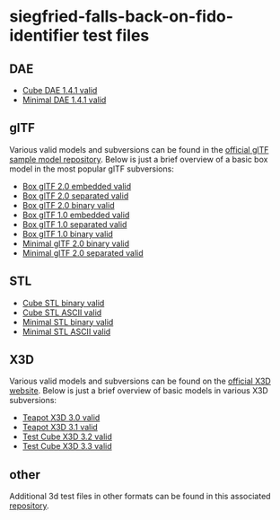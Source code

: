 # siegfried-falls-back-on-fido-identifier test files

## DAE

- [Cube DAE 1.4.1 valid](https://github.com/JoergHeseler/3d-sample-files-for-digital-preservation-testing/blob/main/dae/cube-dae-1.4.1-valid.dae)
- [Minimal DAE 1.4.1 valid](https://github.com/JoergHeseler/3d-sample-files-for-digital-preservation-testing/blob/main/dae/minimal-dae-1.4.1-valid.dae)

## glTF

Various valid models and subversions can be found in the [official glTF sample model repository](https://github.com/KhronosGroup/glTF-Sample-Models/tree/main/).
Below is just a brief overview of a basic box model in the most popular glTF subversions:

- [Box glTF 2.0 embedded valid](https://github.com/KhronosGroup/glTF-Sample-Models/tree/main/2.0/Box/glTF-Embedded)
- [Box glTF 2.0 separated valid](https://github.com/KhronosGroup/glTF-Sample-Models/tree/main/2.0/Box/glTF)
- [Box glTF 2.0 binary valid](https://github.com/KhronosGroup/glTF-Sample-Models/tree/main/2.0/Box/glTF-Binary)
- [Box glTF 1.0 embedded valid](https://github.com/KhronosGroup/glTF-Sample-Models/tree/main/1.0/Box/glTF-Embedded)
- [Box glTF 1.0 separated valid](https://github.com/KhronosGroup/glTF-Sample-Models/tree/main/1.0/Box/glTF-MaterialsCommon)
- [Box glTF 1.0 binary valid](https://github.com/KhronosGroup/glTF-Sample-Models/tree/main/1.0/Box/glTF-Binary)
- [Minimal glTF 2.0 binary valid](https://github.com/JoergHeseler/3d-sample-files-for-digital-preservation-testing/blob/main/gltf/minimal-gltf-2.0-binary-valid.glb)
- [Minimal glTF 2.0 separated valid](https://github.com/JoergHeseler/3d-sample-files-for-digital-preservation-testing/blob/main/gltf/minimal-gltf-2.0-separated-valid.gltf)

## STL

- [Cube STL binary valid](https://github.com/JoergHeseler/3d-sample-files-for-digital-preservation-testing/blob/main/stl/cube-stl-binary-valid.stl)
- [Cube STL ASCII valid](https://github.com/JoergHeseler/3d-sample-files-for-digital-preservation-testing/blob/main/stl/cube-stl-ascii-valid.stl)
- [Minimal STL binary valid](https://github.com/JoergHeseler/3d-sample-files-for-digital-preservation-testing/blob/main/stl/minimal-stl-binary-valid.stl)
- [Minimal STL ASCII valid](https://github.com/JoergHeseler/3d-sample-files-for-digital-preservation-testing/blob/main/stl/minimal-stl-ascii-valid.stl)

## X3D

Various valid models and subversions can be found on the [official X3D website](https://www.web3d.org/x3d/content/examples/X3dResources.html#Examples).
Below is just a brief overview of basic models in various X3D subversions:

- [Teapot X3D 3.0 valid](https://www.web3d.org/x3d/content/examples/Basic/ExperimentalBinaryCompression/Teapot.x3d)
- [Teapot X3D 3.1 valid](https://www.web3d.org/x3d/content/examples/Basic/CAD/CadTeapot.x3d)
- [Test Cube X3D 3.2 valid](https://www.web3d.org/x3d/content/examples/Basic/DistributedInteractiveSimulation/TestCube.x3d)
- [Test Cube X3D 3.3 valid](https://www.web3d.org/x3d/content/examples/Basic/Geospatial/Mars.x3d)

## other

Additional 3d test files in other formats can be found in this associated [repository](https://github.com/JoergHeseler/3d-sample-files-for-digital-preservation-testing).